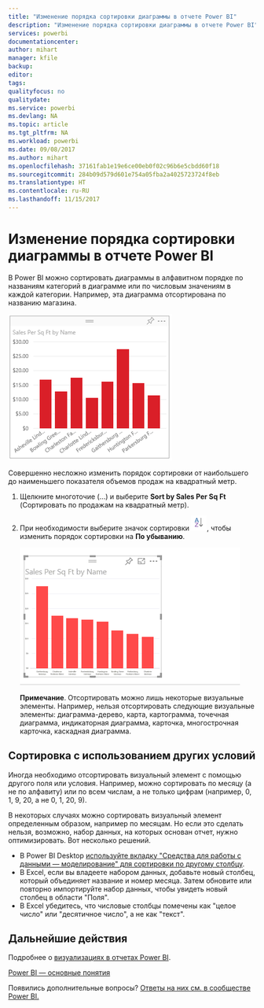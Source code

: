 ```yaml
---
title: "Изменение порядка сортировки диаграммы в отчете Power BI"
description: "Изменение порядка сортировки диаграммы в отчете Power BI"
services: powerbi
documentationcenter: 
author: mihart
manager: kfile
backup: 
editor: 
tags: 
qualityfocus: no
qualitydate: 
ms.service: powerbi
ms.devlang: NA
ms.topic: article
ms.tgt_pltfrm: NA
ms.workload: powerbi
ms.date: 09/08/2017
ms.author: mihart
ms.openlocfilehash: 37161fab1e19e6ce00eb0f02c96b6e5cbdd60f18
ms.sourcegitcommit: 284b09d579d601e754a05fba2a4025723724f8eb
ms.translationtype: HT
ms.contentlocale: ru-RU
ms.lasthandoff: 11/15/2017
---
```

# <a name="change-how-a-chart-is-sorted-in-a-power-bi-report"></a>Изменение порядка сортировки диаграммы в отчете Power BI
В Power BI можно сортировать диаграммы в алфавитном порядке по названиям категорий в диаграмме или по числовым значениям в каждой категории. Например, эта диаграмма отсортирована по названию магазина.

![](media/power-bi-report-change-sort/pbi_chartsortcategory.png)

Совершенно несложно изменить порядок сортировки от наибольшего до наименьшего показателя объемов продаж на квадратный метр.

1. Щелкните многоточие (…) и выберите **Sort by Sales Per Sq Ft** (Сортировать по продажам на квадратный метр).
2. При необходимости выберите значок сортировки ![](media/power-bi-report-change-sort/sorticon.png), чтобы изменить порядок сортировки на **По убыванию**.
   
   ![](media/power-bi-report-change-sort/sortby.gif)
   
   **Примечание**. Отсортировать можно лишь некоторые визуальные элементы.  Например, нельзя отсортировать следующие визуальные элементы: диаграмма-дерево, карта, картограмма, точечная диаграмма, индикаторная диаграмма, карточка, многострочная карточка, каскадная диаграмма.

## <a name="sorting-using-other-criteria"></a>Сортировка с использованием других условий
Иногда необходимо отсортировать визуальный элемент с помощью другого поля или условия.  Например, можно сортировать по месяцу (а не по алфавиту) или по всем числам, а не только цифрам (например, 0, 1, 9, 20, а не 0, 1, 20, 9).  

В некоторых случаях можно сортировать визуальный элемент определенным образом, например по месяцам.  Но если это сделать нельзя, возможно, набор данных, на которых основан отчет, нужно оптимизировать. Вот несколько решений.

* В Power BI Desktop [используйте вкладку "Средства для работы с данными — моделирование" для сортировки по другому столбцу](desktop-sort-by-column.md).
* В Excel, если вы владеете набором данных, добавьте новый столбец, который объединяет название и номер месяца. Затем обновите или повторно импортируйте набор данных, чтобы увидеть новый столбец в области "Поля".
* В Excel убедитесь, что числовые столбцы помечены как "целое число" или "десятичное число", а не как "текст".

## <a name="next-steps"></a>Дальнейшие действия
Подробнее о [визуализациях в отчетах Power BI](power-bi-report-visualizations.md).

[Power BI — основные понятия](service-basic-concepts.md)

Появились дополнительные вопросы? [Ответы на них см. в сообществе Power BI.](http://community.powerbi.com/)

